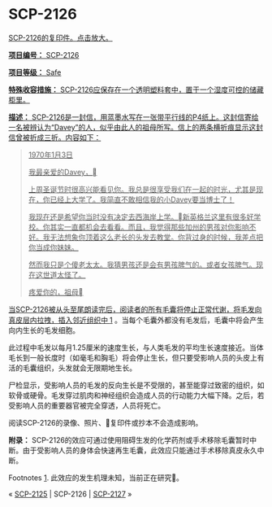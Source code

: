 # SCP-2126
                        


<a shape='rect' href='http://scp-wiki.wdfiles.com/local--files/scp-2126/2126letter.png' target='_blank' />

SCP-2126的复印件。点击放大。



**项目编号：** SCP-2126

**项目等级：** Safe

**特殊收容措施：** SCP-2126应保存在一个透明塑料套中，置于一个湿度可控的储藏柜里。

**描述：** SCP-2126是一封信，用蓝墨水写在一张带平行线的P4纸上。这封信寄给一名被辨认为“Davey”的人，似乎由此人的祖母所写。信上的两条横折痕显示这封信曾被折成三折。内容如下：


> 1970年1月3日
> 
> 我最亲爱的Davey，
> 
> 上周圣诞节时很高兴能看见你。我总是很享受我们在一起的时光，尤其是现在，你已经上大学了。我简直不敢相信我的小Davey要当博士了！
> 
> 我现在还是希望你当时没有决定去西海岸上学。新英格兰这里有很多好学校。你其实一直都机会去看看。而且，我觉得那些加州的男孩对你影响不好。我无法想象你顶着这么老长的头发去教堂。你背过身的时候，我差点把你当成你妹妹。
> 
> 然而我只是个傻老太太。我猜男孩还是会有男孩脾气的。或者女孩脾气。现在这世道太怪了。
> 
> 疼爱你的，祖母
> 

当SCP-2126被从头至尾朗读完后，阅读者的所有毛囊将停止正常代谢，将毛发向真皮层内拉拽，插入邻近组织中<sup class='footnoteref'>
 <a shape='rect' class='footnoteref' id='footnoteref-1' href='javascript:;' onclick='WIKIDOT.page.utils.scrollToReference(&apos;footnote-1&apos;)'>1</a>
</sup>。当每个毛囊外都没有毛发后，毛囊中将会产生向内生长的毛发细胞。

此过程中毛发以每月1.25厘米的速度生长，与人类毛发的平均生长速度接近。当体毛长到一般长度时（如毫毛和胸毛）将会停止生长，但只要受影响人员的头皮上有活的毛囊组织，头发就会无限期地生长。

尸检显示，受影响人员的毛发的反向生长是不受限的，甚至能穿过致密的组织，如软骨或硬骨。毛发穿过肌肉和神经组织会造成人员的行动能力大幅下降。之后，若受影响人员的重要器官被完全穿透，人员将死亡。

阅读SCP-2126的录像、照片、复印件或抄本不会造成影响。

**附录：** SCP-2126的效应可通过使用阻碍生发的化学药剂或手术移除毛囊暂时中断。由于受影响人员的身体会快速再生毛囊，此效应只能通过手术移除真皮永久中断。


Footnotes
<a shape='rect' href='javascript:;' onclick='WIKIDOT.page.utils.scrollToReference(&apos;footnoteref-1&apos;)'>1</a>. 此效应的发生机理未知，当前正在研究。



« [SCP-2125](/scp-2125) | SCP-2126 | [SCP-2127](/scp-2127) »





                    